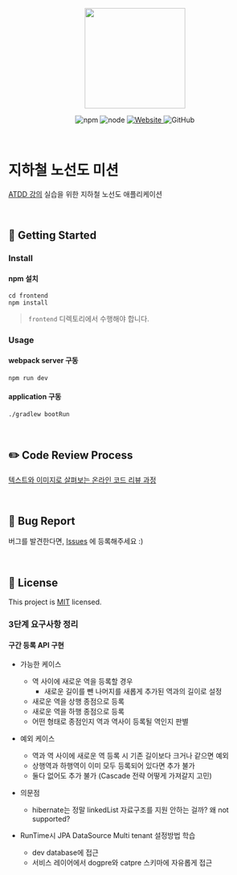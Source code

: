 <p align="center">
    <img width="200px;" src="https://raw.githubusercontent.com/woowacourse/atdd-subway-admin-frontend/master/images/main_logo.png"/>
</p>
<p align="center">
  <img alt="npm" src="https://img.shields.io/badge/npm-%3E%3D%205.5.0-blue">
  <img alt="node" src="https://img.shields.io/badge/node-%3E%3D%209.3.0-blue">
  <a href="https://edu.nextstep.camp/c/R89PYi5H" alt="nextstep atdd">
    <img alt="Website" src="https://img.shields.io/website?url=https%3A%2F%2Fedu.nextstep.camp%2Fc%2FR89PYi5H">
  </a>
  <img alt="GitHub" src="https://img.shields.io/github/license/next-step/atdd-subway-admin">
</p>

<br>

# 지하철 노선도 미션
[ATDD 강의](https://edu.nextstep.camp/c/R89PYi5H) 실습을 위한 지하철 노선도 애플리케이션

<br>

## 🚀 Getting Started

### Install
#### npm 설치
```
cd frontend
npm install
```
> `frontend` 디렉토리에서 수행해야 합니다.

### Usage
#### webpack server 구동
```
npm run dev
```
#### application 구동
```
./gradlew bootRun
```
<br>

## ✏️ Code Review Process
[텍스트와 이미지로 살펴보는 온라인 코드 리뷰 과정](https://github.com/next-step/nextstep-docs/tree/master/codereview)

<br>

## 🐞 Bug Report

버그를 발견한다면, [Issues](https://github.com/next-step/atdd-subway-admin/issues) 에 등록해주세요 :)

<br>

## 📝 License

This project is [MIT](https://github.com/next-step/atdd-subway-admin/blob/master/LICENSE.md) licensed.

### 3단계 요구사항 정리
#### 구간 등록 API 구현
* 가능한 케이스
  * 역 사이에 새로운 역을 등록할 경우
    * 새로운 길이를 뺀 나머지를 새롭게 추가된 역과의 길이로 설정
  * 새로운 역을 상행 종점으로 등록
  * 새로운 역을 하행 종점으로 등록
  * 어떤 형태로 종점인지 역과 역사이 등록될 역인지 판별
* 예외 케이스
  * 역과 역 사이에 새로운 역 등록 시 기존 길이보다 크거나 같으면 예외
  * 상행역과 하행역이 이미 모두 등록되어 있다면 추가 불가
  * 둘다 없어도 추가 불가 (Cascade 전략 어떻게 가져갈지 고민)

* 의문점
  * hibernate는 정말 linkedList 자료구조를 지원 안하는 걸까? 왜 not supported?

* RunTime시 JPA DataSource Multi tenant 설정방법 학습
  * dev database에 접근
  * 서비스 레이어에서 dogpre와 catpre 스키마에 자유롭게 접근
